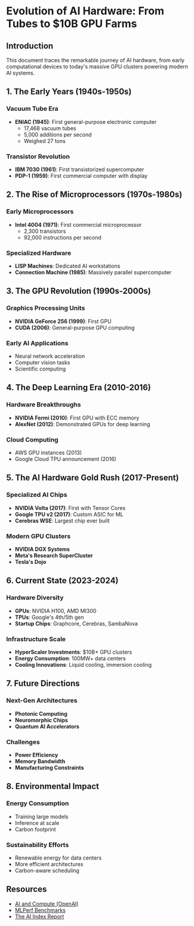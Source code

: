 # Evolution of AI Hardware: From Tubes to $10B GPU Farms

## Introduction
This document traces the remarkable journey of AI hardware, from early computational devices to today's massive GPU clusters powering modern AI systems.

## 1. The Early Years (1940s-1950s)

### Vacuum Tube Era
- **ENIAC (1945)**: First general-purpose electronic computer
  - 17,468 vacuum tubes
  - 5,000 additions per second
  - Weighed 27 tons

### Transistor Revolution
- **IBM 7030 (1961)**: First transistorized supercomputer
- **PDP-1 (1959)**: First commercial computer with display

## 2. The Rise of Microprocessors (1970s-1980s)

### Early Microprocessors
- **Intel 4004 (1971)**: First commercial microprocessor
  - 2,300 transistors
  - 92,000 instructions per second

### Specialized Hardware
- **LISP Machines**: Dedicated AI workstations
- **Connection Machine (1985)**: Massively parallel supercomputer

## 3. The GPU Revolution (1990s-2000s)

### Graphics Processing Units
- **NVIDIA GeForce 256 (1999)**: First GPU
- **CUDA (2006)**: General-purpose GPU computing

### Early AI Applications
- Neural network acceleration
- Computer vision tasks
- Scientific computing

## 4. The Deep Learning Era (2010-2016)

### Hardware Breakthroughs
- **NVIDIA Fermi (2010)**: First GPU with ECC memory
- **AlexNet (2012)**: Demonstrated GPUs for deep learning

### Cloud Computing
- AWS GPU instances (2013)
- Google Cloud TPU announcement (2016)

## 5. The AI Hardware Gold Rush (2017-Present)

### Specialized AI Chips
- **NVIDIA Volta (2017)**: First with Tensor Cores
- **Google TPU v2 (2017)**: Custom ASIC for ML
- **Cerebras WSE**: Largest chip ever built

### Modern GPU Clusters
- **NVIDIA DGX Systems**
- **Meta's Research SuperCluster**
- **Tesla's Dojo**

## 6. Current State (2023-2024)

### Hardware Diversity
- **GPUs**: NVIDIA H100, AMD MI300
- **TPUs**: Google's 4th/5th gen
- **Startup Chips**: Graphcore, Cerebras, SambaNova

### Infrastructure Scale
- **HyperScaler Investments**: $10B+ GPU clusters
- **Energy Consumption**: 100MW+ data centers
- **Cooling Innovations**: Liquid cooling, immersion cooling

## 7. Future Directions

### Next-Gen Architectures
- **Photonic Computing**
- **Neuromorphic Chips**
- **Quantum AI Accelerators**

### Challenges
- **Power Efficiency**
- **Memory Bandwidth**
- **Manufacturing Constraints**

## 8. Environmental Impact

### Energy Consumption
- Training large models
- Inference at scale
- Carbon footprint

### Sustainability Efforts
- Renewable energy for data centers
- More efficient architectures
- Carbon-aware scheduling

## Resources
- [AI and Compute (OpenAI)](https://openai.com/research/ai-and-compute)
- [MLPerf Benchmarks](https://mlcommons.org/)
- [The AI Index Report](https://aiindex.stanford.edu/)
